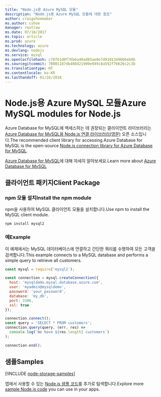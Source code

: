 ```yaml
---
title: "Node.js용 Azure MySQL 모듈"
description: "Node.js용 Azure MySQL 모듈에 대한 참조"
author: craigshoemaker
ms.author: cshoe
manager: routlaw
ms.date: 07/18/2017
ms.topic: article
ms.prod: azure
ms.technology: azure
ms.devlang: nodejs
ms.service: mysql
ms.openlocfilehash: c78f61d0f76b6a40ad85ae0e7d9101349666eb0b
ms.sourcegitcommit: 78001187db408d21909e949c8a592f76626c2c3b
ms.translationtype: HT
ms.contentlocale: ko-KR
ms.lasthandoff: 01/26/2018
---
```

# <a name="azure-mysql-modules-for-nodejs"></a><span data-ttu-id="72cfc-103">Node.js용 Azure MySQL 모듈</span><span class="sxs-lookup"><span data-stu-id="72cfc-103">Azure MySQL modules for Node.js</span></span>

<span data-ttu-id="72cfc-104">Azure Database for MySQL에 액세스하는 데 권장되는 클라이언트 라이브러리는 [Azure Database for MySQL용 Node.js 연결 라이브러리(영문)](https://github.com/sidorares/node-mysql2) 오픈 소스입니다.</span><span class="sxs-lookup"><span data-stu-id="72cfc-104">The recommended client library for accessing Azure Database for MySQL is the open-source [Node.js connection library for Azure Database for MySQL](https://github.com/sidorares/node-mysql2).</span></span> 

<span data-ttu-id="72cfc-105">[Azure Database for MySQL](https://docs.microsoft.com/azure/MySQL/)에 대해 자세히 알아보세요.</span><span class="sxs-lookup"><span data-stu-id="72cfc-105">Learn more about [Azure Database for MySQL](https://docs.microsoft.com/azure/MySQL/)</span></span>

## <a name="client-package"></a><span data-ttu-id="72cfc-106">클라이언트 패키지</span><span class="sxs-lookup"><span data-stu-id="72cfc-106">Client Package</span></span>

### <a name="install-the-npm-module"></a><span data-ttu-id="72cfc-107">npm 모듈 설치</span><span class="sxs-lookup"><span data-stu-id="72cfc-107">Install the npm module</span></span>

<span data-ttu-id="72cfc-108">npm을 사용하여 MySQL 클라이언트 모듈을 설치합니다.</span><span class="sxs-lookup"><span data-stu-id="72cfc-108">Use npm to install the MySQL client module.</span></span>

```bash
npm install mysql2
```   

### <a name="example"></a><span data-ttu-id="72cfc-109">예</span><span class="sxs-lookup"><span data-stu-id="72cfc-109">Example</span></span>

<span data-ttu-id="72cfc-110">이 예제에서는 MySQL 데이터베이스에 연결하고 간단한 쿼리를 수행하여 모든 고객을 검색합니다.</span><span class="sxs-lookup"><span data-stu-id="72cfc-110">This example connects to a MySQL database and performs a simple query to retrieve all customers.</span></span>

```javascript
const mysql = require('mysql2');

const connection = mysql.createConnection({
  host: 'mysqldemo.mysql.database.azure.com',
  user: 'myadmin@mysqldemo',
  password: 'your_password',
  database: 'my_db',
  port: 3306,
  ssl: true
});

connection.connect();
const query = 'SELECT * FROM customers';
connection.query(query, (err, res) =>
  console.log(`We have ${res.length} customers`)
);

connection.end();
```

## <a name="samples"></a><span data-ttu-id="72cfc-111">샘플</span><span class="sxs-lookup"><span data-stu-id="72cfc-111">Samples</span></span>

[!INCLUDE [node-storage-samples](../docs-ref-conceptual/includes/mysql-samples.md)]

<span data-ttu-id="72cfc-112">앱에서 사용할 수 있는 [Node.js 샘플 코드](https://azure.microsoft.com/resources/samples/?platform=nodejs)를 추가로 탐색합니다.</span><span class="sxs-lookup"><span data-stu-id="72cfc-112">Explore more [sample Node.js code](https://azure.microsoft.com/resources/samples/?platform=nodejs) you can use in your apps.</span></span>
